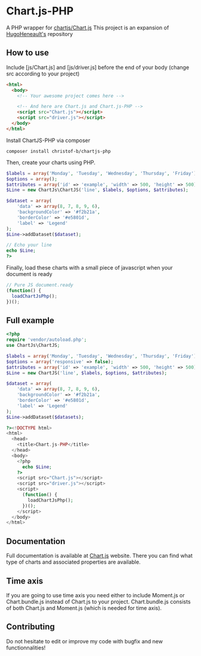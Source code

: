 Chart.js-PHP
============
A PHP wrapper for [chartjs/Chart.js](https://github.com/chartjs/Chart.js)
This project is an expansion of [HugoHeneault's](https://github.com/HugoHeneault/Chart.js-PHP) repository

## How to use
Include [js/Chart.js] and [js/driver.js] before the end of your body (change src according to your project)
```html
<html>
  <body>
    <!-- Your awesome project comes here -->

    <!-- And here are Chart.js and Chart.js-PHP -->
    <script src="Chart.js"></script>
    <script src="driver.js"></script>
  </body>
</html>
```

Install ChartJS-PHP via composer
```shell
composer install christof-b/chartjs-php
```

Then, create your charts using PHP.
```php
$labels = array('Monday', 'Tuesday', 'Wednesday', 'Thursday', 'Friday');
$options = array();
$attributes = array('id' => 'example', 'width' => 500, 'height' => 500);
$Line = new ChartJs\ChartJS('line', $labels, $options, $attributes);

$dataset = array(
    'data' => array(8, 7, 8, 9, 6),
    'backgroundColor' => '#f2b21a',
    'borderColor' => '#e5801d',
    'label' => 'Legend'
);
$Line->addDataset($dataset);

// Echo your line
echo $Line;
?>
```

Finally, load these charts with a small piece of javascript when your document is ready
```js
// Pure JS document.ready
(function() {
  loadChartJsPhp();
})();
```

## Full example
```php
<?php
require 'vendor/autoload.php';
use ChartJs\ChartJS;

$labels = array('Monday', 'Tuesday', 'Wednesday', 'Thursday', 'Friday');
$options = array('responsive' => false);
$attributes = array('id' => 'example', 'width' => 500, 'height' => 500);
$Line = new ChartJS('line', $labels, $options, $attributes);

$dataset = array(
    'data' => array(8, 7, 8, 9, 6),
    'backgroundColor' => '#f2b21a',
    'borderColor' => '#e5801d',
    'label' => 'Legend'
);
$Line->addDataset($datasets);

?><!DOCTYPE html>
<html>
  <head>
    <title>Chart.js-PHP</title>
  </head>
  <body>
    <?php
      echo $Line;
    ?>
    <script src="Chart.js"></script>
    <script src="driver.js"></script>
    <script>
      (function() {
        loadChartJsPhp();
      })();
    </script>
  </body>
</html>
```

## Documentation
Full documentation is available at [Chart.js](http://www.chartjs.org/docs/latest/charts/) website. There you can find what type of charts and associated properties are available.

## Time axis
If you are going to use time axis you need either to include Moment.js or Chart.bundle.js instead of Chart.js to your project. Chart.bundle.js consists of both Chart.js and Moment.js (which is needed for time axis).

## Contributing
Do not hesitate to edit or improve my code with bugfix and new functionnalities!
